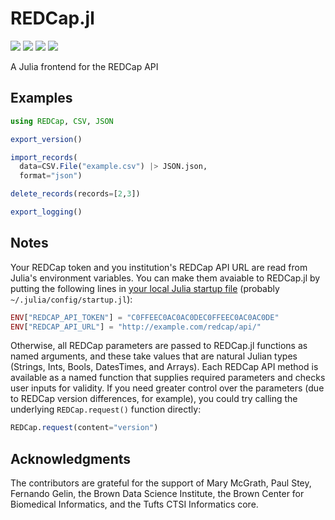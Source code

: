 # REDCap.jl

[![](https://img.shields.io/badge/docs-stable-blue.svg)](https://bcbi.github.io/REDCap.jl/stable)
[![](https://img.shields.io/badge/docs-latest-blue.svg)](https://bcbi.github.io/REDCap.jl/latest)
[![](https://travis-ci.org/bcbi/REDCap.jl.svg?branch=master)](https://travis-ci.org/bcbi/REDCap.jl/branches)
[![](http://codecov.io/github/bcbi/REDCap.jl/coverage.svg?branch=master)](http://codecov.io/github/bcbi/REDCap.jl?branch=master)

A Julia frontend for the REDCap API

## Examples
```julia
using REDCap, CSV, JSON

export_version()

import_records(
  data=CSV.File("example.csv") |> JSON.json,
  format="json")

delete_records(records=[2,3])

export_logging()
```

## Notes
Your REDCap token and you institution's REDCap API URL are read from Julia's environment variables.
You can make them avaiable to REDCap.jl by putting the following lines in [your local Julia startup file](https://docs.julialang.org/en/v1/manual/command-line-interface/#Startup-file) (probably `~/.julia/config/startup.jl`):
```julia
ENV["REDCAP_API_TOKEN"] = "C0FFEEC0AC0AC0DEC0FFEEC0AC0AC0DE"
ENV["REDCAP_API_URL"] = "http://example.com/redcap/api/"
```
Otherwise, all REDCap parameters are passed to REDCap.jl functions as named arguments, and these take values that are natural Julian types (Strings, Ints, Bools, DatesTimes, and Arrays).
Each REDCap API method is available as a named function that supplies required parameters and checks user inputs for validity.
If you need greater control over the parameters (due to REDCap version differences, for example), you could try calling the underlying `REDCap.request()` function directly:
```julia
REDCap.request(content="version")
```

## Acknowledgments
The contributors are grateful for the support of Mary McGrath, Paul Stey, Fernando Gelin, the Brown Data Science Institute, the Brown Center for Biomedical Informatics, and the Tufts CTSI Informatics core.
